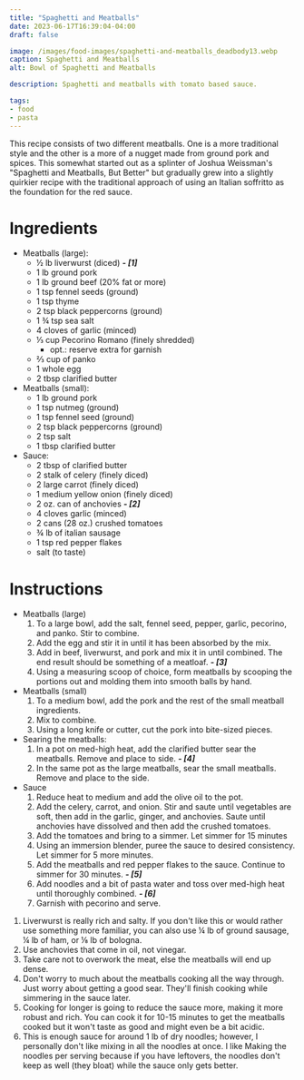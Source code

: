 ```yaml
---
title: "Spaghetti and Meatballs"
date: 2023-06-17T16:39:04-04:00
draft: false

image: /images/food-images/spaghetti-and-meatballs_deadbody13.webp
caption: Spaghetti and Meatballs
alt: Bowl of Spaghetti and Meatballs

description: Spaghetti and meatballs with tomato based sauce.

tags:
- food
- pasta
---
```


This recipe consists of two different meatballs. One is a more traditional style and the other is a more of a nugget made from ground pork and spices. This somewhat started out as a splinter of Joshua Weissman's "Spaghetti and Meatballs, But Better" but gradually grew into a slightly quirkier recipe with the traditional approach of using an Italian soffritto as the foundation for the red sauce.

# Ingredients
- Meatballs (large):
    - &frac12; lb liverwurst (diced) ***- [1]***
    - 1 lb ground pork
    - 1 lb ground beef (20% fat or more)
    - 1 tsp fennel seeds (ground)
    - 1 tsp thyme
    - 2 tsp black peppercorns (ground)
    - 1 &frac34; tsp sea salt
    - 4 cloves of garlic (minced)
    - &frac13; cup Pecorino Romano (finely shredded)
        - opt.: reserve extra for garnish
    - &frac23; cup of panko
    - 1 whole egg
    - 2 tbsp clarified butter
- Meatballs (small):
    - 1 lb ground pork
    - 1 tsp nutmeg (ground)
    - 1 tsp fennel seed (ground)
    - 2 tsp black peppercorns (ground)
    - 2 tsp salt
    - 1 tbsp clarified butter
- Sauce:
    - 2 tbsp of clarified butter
    - 2 stalk of celery (finely diced)
    - 2 large carrot (finely diced)
    - 1 medium yellow onion (finely diced)
    - 2 oz. can of anchovies ***- [2]***
    - 4 cloves garlic (minced)
    - 2 cans (28 oz.) crushed tomatoes
    - &frac34; lb of italian sausage
    - 1 tsp red pepper flakes
    - salt (to taste)

# Instructions
- Meatballs (large)
    1. To a large bowl, add the salt, fennel seed, pepper, garlic, pecorino, and panko. Stir to combine.
    1. Add the egg and stir it in until it has been absorbed by the mix.
    1. Add in beef, liverwurst, and pork and mix it in until combined. The end result should be something of a meatloaf. ***- [3]***
    1. Using a measuring scoop of choice, form meatballs by scooping the portions out and molding them into smooth balls by hand.
- Meatballs (small)
    1. To a medium bowl, add the pork and the rest of the small meatball ingredients.
    1. Mix to combine.
    1. Using a long knife or cutter, cut the pork into bite-sized pieces.
- Searing the meatballs:
    1. In a pot on med-high heat, add the clarified butter sear the meatballs. Remove and place to side. ***- [4]***
    1. In the same pot as the large meatballs, sear the small meatballs. Remove and place to the side.
- Sauce
    1. Reduce heat to medium and add the olive oil to the pot.
    1. Add the celery, carrot, and onion. Stir and saute until vegetables are soft, then add in the garlic, ginger, and anchovies. Saute until anchovies have dissolved and then add the crushed tomatoes.
    1. Add the tomatoes and bring to a simmer. Let simmer for 15 minutes
    1. Using an immersion blender, puree the sauce to desired consistency. Let simmer for 5 more minutes.
    1. Add the meatballs and red pepper flakes to the sauce. Continue to simmer for 30 minutes. ***- [5]***
    1. Add noodles and a bit of pasta water and toss over med-high heat until thoroughly combined. ***- [6]***
    1. Garnish with pecorino and serve.

<div class="footnotes">

1. Liverwurst is really rich and salty. If you don't like this or would rather use something more familiar, you can also use &frac14; lb of ground sausage, &frac14; lb of ham, or &frac18; lb of bologna.
2. Use anchovies that come in oil, not vinegar.
3. Take care not to overwork the meat, else the meatballs will end up dense.
4. Don't worry to much about the meatballs cooking all the way through. Just worry about getting a good sear. They'll finish cooking while simmering in the sauce later.
5. Cooking for longer is going to reduce the sauce more, making it more robust and rich. You can cook it for 10-15 minutes to get the meatballs cooked but it won't taste as good and might even be a bit acidic.
6. This is enough sauce for around 1 lb of dry noodles; however, I personally don't like mixing in all the noodles at once. I like Making the noodles per serving because if you have leftovers, the noodles don't keep as well (they bloat) while the sauce only gets better.

</div>
